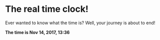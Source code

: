 # The real time clock!

Ever wanted to know what the time is? Well, your journey is about to end!

**The time is Nov 14, 2017, 13:36**